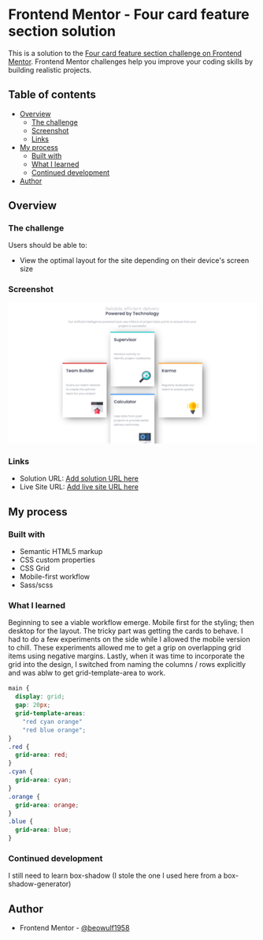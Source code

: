 # Frontend Mentor - Four card feature section solution

This is a solution to the [Four card feature section challenge on Frontend Mentor](https://www.frontendmentor.io/challenges/four-card-feature-section-weK1eFYK). Frontend Mentor challenges help you improve your coding skills by building realistic projects.

## Table of contents

- [Overview](#overview)
  - [The challenge](#the-challenge)
  - [Screenshot](#screenshot)
  - [Links](#links)
- [My process](#my-process)
  - [Built with](#built-with)
  - [What I learned](#what-i-learned)
  - [Continued development](#continued-development)
- [Author](#author)

## Overview

### The challenge

Users should be able to:

- View the optimal layout for the site depending on their device's screen size

### Screenshot

![Screenshot](app/assets/images/Screenshot%202023-11-04%20%20Four%20card%20feature%20section.png)

### Links

- Solution URL: [Add solution URL here](https://your-solution-url.com)
- Live Site URL: [Add live site URL here](https://your-live-site-url.com)

## My process

### Built with

- Semantic HTML5 markup
- CSS custom properties
- CSS Grid
- Mobile-first workflow
- Sass/scss

### What I learned

Beginning to see a viable workflow emerge. Mobile first for the styling; then desktop for the layout. The tricky part was getting the cards to behave.
I had to do a few experiments on the side while I allowed the mobile version to chill. These experiments allowed me to get a grip on overlapping grid items using negative margins.
Lastly, when it was time to incorporate the grid into the design, I switched from naming the columns / rows explicitly and was ablw to get grid-template-area to work.

```css
main {
  display: grid;
  gap: 20px;
  grid-template-areas:
    "red cyan orange"
    "red blue orange";
}
.red {
  grid-area: red;
}
.cyan {
  grid-area: cyan;
}
.orange {
  grid-area: orange;
}
.blue {
  grid-area: blue;
}
```

### Continued development

I still need to learn box-shadow (I stole the one I used here from a box-shadow-generator)

## Author

- Frontend Mentor - [@beowulf1958](https://www.frontendmentor.io/profile/beowulf1958)
